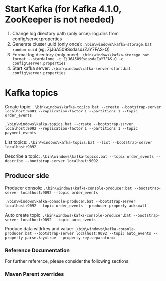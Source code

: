 # Start Kafka (for Kafka 4.1.0, ZooKeeper is not needed)
1. Change log directory path (only once): log.dirs from config/server.properties
2. Generate cluster uuid (only once): `.\bin\windows\kafka-storage.bat random-uuid` (eg: ZjJ6A509SsdasdaZaY7FAS-Q)
3. Format log directory (only once): `.\bin\windows\kafka-storage.bat format --standalone -t ZjJ6A509SsdasdaZaY7FAS-Q -c config\server.properties`
4. Start kafka server: `.\bin\windows\kafka-server-start.bat config\server.properties`

# Kafka topics
Create topic:
`.\bin\windows\kafka-topics.bat --create --bootstrap-server localhost:9092 --replication-factor 1 --partitions 1 --topic order_events`

`.\bin\windows\kafka-topics.bat --create --bootstrap-server localhost:9092 --replication-factor 1 --partitions 1 --topic payment_events`

List topics:
`.\bin\windows\kafka-topics.bat --list --bootstrap-server localhost:9092`

Describe a topic:
`.\bin\windows\kafka-topics.bat --topic order_events --describe --bootstrap-server localhost:9092`

## Producer side

Producer console:
`.\bin\windows\kafka-console-producer.bat --bootstrap-server localhost:9092 --topic order_events`

`.\bin\windows\kafka-console-producer.bat --bootstrap-server localhost:9092 --topic order_events --producer-property acks=all`

Auto create topic:
`.\bin\windows\kafka-console-producer.bat --bootstrap-server localhost:9092 --topic auto_events`

Produce data with key and value:
`.\bin\windows\kafka-console-producer.bat --bootstrap-server localhost:9092 --topic auto_events --property parse.key=true --property key.separator=:`

### Reference Documentation
For further reference, please consider the following sections:

### Maven Parent overrides



